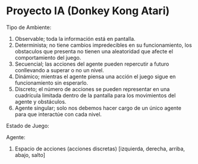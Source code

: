 # Proyecto IA (Donkey Kong Atari)
Tipo de Ambiente:
1) Observable; toda la información está en pantalla.
2) Determinista; no tiene cambios impredecibles en su funcionamiento, los obstaculos que presenta no tienen una aleatoridad que afecte el comportamiento del juego.
3) Secuencial; las acciones del agente pueden repercutir a futuro conllevando a superar o no un nivel.
4) Dinámico; mientras el agente piensa una acción el juego sigue en funcionamiento sin esperarlo.
5) Discreto; el número de acciones se pueden representar en una cuadrícula limitada dentro de la pantalla para los movimientos del agente y obstáculos.
6) Agente singular; solo nos debemos hacer cargo de un único agente para que interactúe con cada nivel.

Estado de Juego:

Agente:
1) Espacio de acciones (acciones discretas)
   [izquierda, derecha, arriba, abajo, salto]
